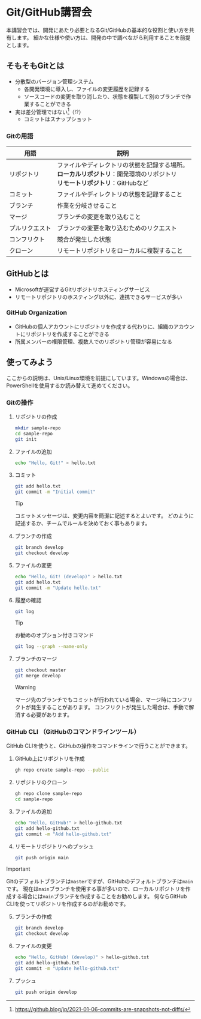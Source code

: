 # Git/GitHub講習会
本講習会では、開発にあたり必要となるGit/GitHubの基本的な役割と使い方を共有します。
細かな仕様や使い方は、開発の中で調べながら利用することを前提とします。

## そもそもGitとは
- 分散型のバージョン管理システム
    - 各開発環境に導入し、ファイルの変更履歴を記録する
    - ソースコードの変更を取り消したり、状態を複製して別のブランチで作業することができる
- 実は差分管理ではない[^1]（⁉）
    - コミットはスナップショット

### Gitの用語
| 用語 | 説明 |
| --- | --- |
| リポジトリ | ファイルやディレクトリの状態を記録する場所。<br/>**ローカルリポジトリ**：開発環境のリポジトリ<br/>**リモートリポジトリ**：GitHubなど |
| コミット | ファイルやディレクトリの状態を記録すること |
| ブランチ | 作業を分岐させること |
| マージ | ブランチの変更を取り込むこと |
| プルリクエスト | ブランチの変更を取り込むためのリクエスト |
| コンフリクト | 競合が発生した状態 |
| クローン | リモートリポジトリをローカルに複製すること |

## GitHubとは
- Microsoftが運営するGitリポジトリホスティングサービス
- リモートリポジトリのホスティング以外に、連携できるサービスが多い


### GitHub Organization
- GitHubの個人アカウントにリポジトリを作成する代わりに、組織のアカウントにリポジトリを作成することができる
- 所属メンバーの権限管理、複数人でのリポジトリ管理が容易になる

## 使ってみよう
ここからの説明は、Unix/Linux環境を前提にしています。Windowsの場合は、PowerShellを使用するか読み替えて進めてください。
### Gitの操作
1. リポジトリの作成
    ```bash
    mkdir sample-repo
    cd sample-repo
    git init
    ```
2. ファイルの追加
    ```bash
    echo "Hello, Git!" > hello.txt
    ```
3. コミット
    ```bash
    git add hello.txt
    git commit -m "Initial commit"
    ```
    > [!TIP]
    > コミットメッセージは、変更内容を簡潔に記述するとよいです。
    > どのように記述するか、チームでルールを決めておく事もあります。
4. ブランチの作成
    ```bash
    git branch develop
    git checkout develop
    ```
5. ファイルの変更
    ```bash
    echo "Hello, Git! (develop)" > hello.txt
    git add hello.txt
    git commit -m "Update hello.txt"
    ```
6. 履歴の確認
    ```bash
    git log
    ```
    > [!TIP]
    > お勧めのオプション付きコマンド
    > ```bash
    > git log --graph --name-only
    > ```
7. ブランチのマージ
    ```bash
    git checkout master
    git merge develop
    ```
    > [!WARNING]
    > マージ先のブランチでもコミットが行われている場合、マージ時にコンフリクトが発生することがあります。
    > コンフリクトが発生した場合は、手動で解消する必要があります。


### GitHub CLI （GitHubのコマンドラインツール）
GitHub CLIを使うと、GitHubの操作をコマンドラインで行うことができます。
1. GitHub上にリポジトリを作成
    ```bash
    gh repo create sample-repo --public
    ```
2. リポジトリのクローン
    ```bash
    gh repo clone sample-repo
    cd sample-repo
    ```
3. ファイルの追加
    ```bash
    echo "Hello, GitHub!" > hello-github.txt
    git add hello-github.txt
    git commit -m "Add hello-github.txt"
    ```
4. リモートリポジトリへのプッシュ
    ```bash
    git push origin main
    ```
> [!IMPORTANT]
> Gitのデフォルトブランチは`master`ですが、GitHubのデフォルトブランチは`main`です。
> 現在は`main`ブランチを使用する事が多いので、ローカルリポジトリを作成する場合には`main`ブランチを作成することをお勧めします。
> 何ならGitHub CLIを使ってリポジトリを作成するのがお勧めです。
5. ブランチの作成
    ```bash
    git branch develop
    git checkout develop
    ```
6. ファイルの変更
    ```bash
    echo "Hello, GitHub! (develop)" > hello-github.txt
    git add hello-github.txt
    git commit -m "Update hello-github.txt"
    ```
7. プッシュ
    ```bash
    git push origin develop
    ```





[^1]:https://github.blog/jp/2021-01-06-commits-are-snapshots-not-diffs/